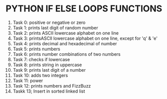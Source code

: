 <h1>PYTHON IF ELSE LOOPS FUNCTIONS</h1>
<ol>
<li>Task 0: positive or negative or zero</li>
<li>Task 1: prints last digit of random number</li>
<li>Task 2: prints ASCII lowercase alphabet on one line</li>
<li>Task 3: printsASCII lowercase alphabet on one line, except for 'q' & 'e'</li>
<li>Task 4: prints decimal and hexadecimal of number</li>
<li>Task 5: prints numbers</li>
<li>Task 6: prints number combinations of two numbers</li>
<li>Task 7: checks if lowercase</li>
<li>Task 8: prints string in uppercase</li>
<li>Task 9: prints last digit of a number</li>
<li>Task 10: adds two integers</li>
<li>Task 11: power</li>
<li>Task 12: prints numbers and FizzBuzz</li>
<li>Taskk 13; Insert in sorted linked list</li>
</ol>
